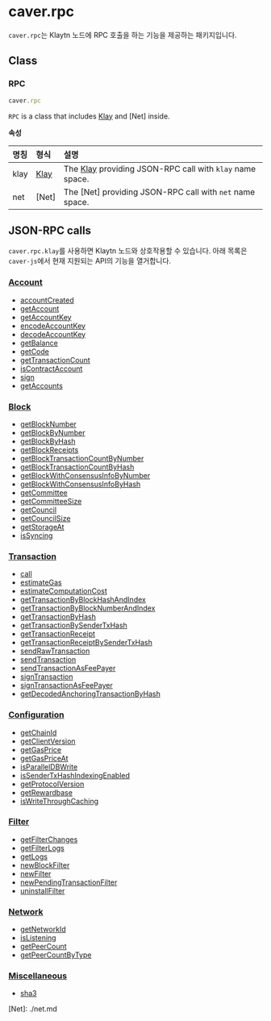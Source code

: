 # caver.rpc

`caver.rpc`는 Klaytn 노드에 RPC 호출을 하는 기능을 제공하는 패키지입니다.

## Class <a id="class"></a>

### RPC <a id="rpc"></a>

```javascript
caver.rpc
```

`RPC` is a class that includes [Klay](klay.md) and \[Net\] inside.

**속성**

| 명칭   | 형식              | 설명                                                                  |
|:---- |:--------------- |:------------------------------------------------------------------- |
| klay | [Klay](klay.md) | The [Klay](klay.md) providing JSON-RPC call with `klay` name space. |
| net  | \[Net\]       | The \[Net\] providing JSON-RPC call with `net` name space.        |

## JSON-RPC calls <a id="json-rpc-calls"></a>

`caver.rpc.klay`를 사용하면 Klaytn 노드와 상호작용할 수 있습니다. 아래 목록은 `caver-js`에서 현재 지원되는 API의 기능을 열거합니다.

### [Account](klay.md#caver-rpc-klay-accountcreated) <a id="account"></a>

* [accountCreated](klay.md#caver-rpc-klay-accountcreated)
* [getAccount](klay.md#caver-rpc-klay-getaccount)
* [getAccountKey](klay.md#caver-rpc-klay-getaccountkey)
* [encodeAccountKey](klay.md#caver-rpc-klay-encodeaccountkey)
* [decodeAccountKey](klay.md#caver-rpc-klay-decodeaccountkey)
* [getBalance](klay.md#caver-rpc-klay-getbalance)
* [getCode](klay.md#caver-rpc-klay-getcode)
* [getTransactionCount](klay.md#caver-rpc-klay-gettransactioncount)
* [isContractAccount](klay.md#caver-rpc-klay-iscontractaccount)
* [sign](klay.md#caver-rpc-klay-sign)
* [getAccounts](klay.md#caver-rpc-klay-getaccounts)

### [Block](klay.md#caver-rpc-klay-getblocknumber) <a id="block"></a>

* [getBlockNumber](klay.md#caver-rpc-klay-getblocknumber)
* [getBlockByNumber](klay.md#caver-rpc-klay-getblockbynumber)
* [getBlockByHash](klay.md#caver-rpc-klay-getblockbyhash)
* [getBlockReceipts](klay.md#caver-rpc-klay-getblockreceipts)
* [getBlockTransactionCountByNumber](klay.md#caver-rpc-klay-getblocktransactioncountbynumber)
* [getBlockTransactionCountByHash](klay.md#caver-rpc-klay-getblocktransactionCountbyhash)
* [getBlockWithConsensusInfoByNumber](klay.md#caver-rpc-klay-getblockwithconsensusinfobynumber)
* [getBlockWithConsensusInfoByHash](klay.md#caver-rpc-klay-getblockwithconsensusinfobyhash)
* [getCommittee](klay.md#caver-rpc-klay-getcommittee)
* [getCommitteeSize](klay.md#caver-rpc-klay-getcommitteesize)
* [getCouncil](klay.md#caver-rpc-klay-getcouncil)
* [getCouncilSize](klay.md#caver-rpc-klay-getcouncilsize)
* [getStorageAt](klay.md#caver-rpc-klay-getstorageat)
* [isSyncing](klay.md#caver-rpc-klay-issyncing)

### [Transaction](klay.md#caver-rpc-klay-call) <a id="transaction"></a>

* [call](klay.md#caver-rpc-klay-call)
* [estimateGas](klay.md#caver-rpc-klay-estimategas)
* [estimateComputationCost](klay.md#caver-rpc-klay-estimatecomputationcost)
* [getTransactionByBlockHashAndIndex](klay.md#caver-rpc-klay-gettransactionbyblockhashandindex)
* [getTransactionByBlockNumberAndIndex](klay.md#caver-rpc-klay-gettransactionbyblocknumberandindex)
* [getTransactionByHash](klay.md#caver-rpc-klay-gettransactionbyhash)
* [getTransactionBySenderTxHash](klay.md#caver-rpc-klay-gettransactionbysendertxhash)
* [getTransactionReceipt](klay.md#caver-rpc-klay-gettransactionreceipt)
* [getTransactionReceiptBySenderTxHash](klay.md#caver-rpc-klay-gettransactionreceiptbysendertxhash)
* [sendRawTransaction](klay.md#caver-rpc-klay-sendrawtransaction)
* [sendTransaction](klay.md#caver-rpc-klay-sendtransaction)
* [sendTransactionAsFeePayer](klay.md#caver-rpc-klay-sendtransactionasfeepayer)
* [signTransaction](klay.md#caver-rpc-klay-signtransaction)
* [signTransactionAsFeePayer](klay.md#caver-rpc-klay-signtransactionasfeepayer)
* [getDecodedAnchoringTransactionByHash](klay.md#caver-rpc-klay-getdecodedanchoringtransactionbyhash)

### [Configuration](klay.md#caver-rpc-klay-getclientversion) <a id="configuration"></a>

* [getChainId](klay.md#caver-rpc-klay-getchainid)
* [getClientVersion](klay.md#caver-rpc-klay-getclientversion)
* [getGasPrice](klay.md#caver-rpc-klay-getgasprice)
* [getGasPriceAt](klay.md#caver-rpc-klay-getgaspriceat)
* [isParallelDBWrite](klay.md#caver-rpc-klay-isparalleldbwrite)
* [isSenderTxHashIndexingEnabled](klay.md#caver-rpc-klay-issendertxhashindexingenabled)
* [getProtocolVersion](klay.md#caver-rpc-klay-getprotocolversion)
* [getRewardbase](klay.md#caver-rpc-klay-getrewardbase)
* [isWriteThroughCaching](klay.md#caver-rpc-klay-iswritethroughcaching)

### [Filter](klay.md#caver-rpc-klay-getfilterchanges) <a id="filter"></a>

* [getFilterChanges](klay.md#caver-rpc-klay-getfilterchanges)
* [getFilterLogs](klay.md#caver-rpc-klay-getfilterlogs)
* [getLogs](klay.md#caver-rpc-klay-getlogs)
* [newBlockFilter](klay.md#caver-rpc-klay-newblockfilter)
* [newFilter](klay.md#caver-rpc-klay-newfilter)
* [newPendingTransactionFilter](klay.md#caver-rpc-klay-newpendingtransactionfilter)
* [uninstallFilter](klay.md#caver-rpc-klay-uninstallfilter)

### [Network](net.md) <a id="network"></a>

* [getNetworkId](net.md#caver-rpc-net-getnetworkid)
* [isListening](net.md#caver-rpc-net-islistening)
* [getPeerCount](net.md#caver-rpc-net-getpeercount)
* [getPeerCountByType](net.md#caver-rpc-net-getpeercountbytype)

### [Miscellaneous](klay.md#caver-rpc-klay-sha3) <a id="miscellaneous"></a>

* [sha3](klay.md#caver-rpc-klay-sha3)

\[Net\]: ./net.md

